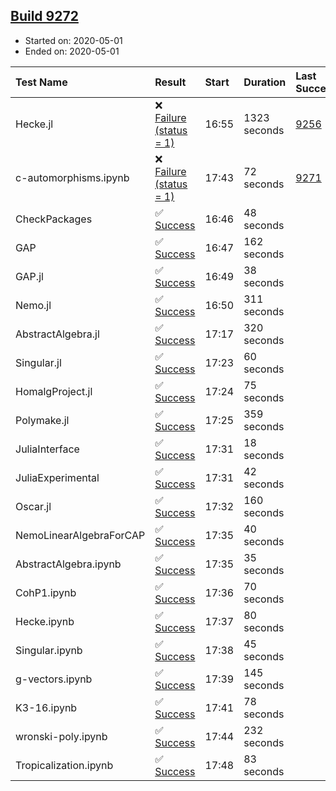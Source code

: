 ## [Build 9272](https://oscarci.mathematik.uni-kl.de/job/oscar/9272/)

* Started on: 2020-05-01
* Ended on: 2020-05-01

| Test Name    | Result | Start | Duration | Last Success | First Failure |
|:-------------|:-------|:------|:---------|:-------------|:--------------|
| Hecke.jl | ❌ [Failure (status = 1)](https://oscarci.mathematik.uni-kl.de/job/oscar/9272/artifact/logs/build-9272/Hecke.jl.log) | 16:55 | 1323 seconds | [9256](https://oscarci.mathematik.uni-kl.de/job/oscar/9256/) | [9257](https://oscarci.mathematik.uni-kl.de/job/oscar/9257/) |
| c-automorphisms.ipynb | ❌ [Failure (status = 1)](https://oscarci.mathematik.uni-kl.de/job/oscar/9272/artifact/logs/build-9272/c-automorphisms.ipynb.log) | 17:43 | 72 seconds | [9271](https://oscarci.mathematik.uni-kl.de/job/oscar/9271/) | [9272](https://oscarci.mathematik.uni-kl.de/job/oscar/9272/) |
| CheckPackages | ✅ [Success](https://oscarci.mathematik.uni-kl.de/job/oscar/9272/artifact/logs/build-9272/CheckPackages.log) | 16:46 | 48 seconds |  |  |
| GAP | ✅ [Success](https://oscarci.mathematik.uni-kl.de/job/oscar/9272/artifact/logs/build-9272/GAP.log) | 16:47 | 162 seconds |  |  |
| GAP.jl | ✅ [Success](https://oscarci.mathematik.uni-kl.de/job/oscar/9272/artifact/logs/build-9272/GAP.jl.log) | 16:49 | 38 seconds |  |  |
| Nemo.jl | ✅ [Success](https://oscarci.mathematik.uni-kl.de/job/oscar/9272/artifact/logs/build-9272/Nemo.jl.log) | 16:50 | 311 seconds |  |  |
| AbstractAlgebra.jl | ✅ [Success](https://oscarci.mathematik.uni-kl.de/job/oscar/9272/artifact/logs/build-9272/AbstractAlgebra.jl.log) | 17:17 | 320 seconds |  |  |
| Singular.jl | ✅ [Success](https://oscarci.mathematik.uni-kl.de/job/oscar/9272/artifact/logs/build-9272/Singular.jl.log) | 17:23 | 60 seconds |  |  |
| HomalgProject.jl | ✅ [Success](https://oscarci.mathematik.uni-kl.de/job/oscar/9272/artifact/logs/build-9272/HomalgProject.jl.log) | 17:24 | 75 seconds |  |  |
| Polymake.jl | ✅ [Success](https://oscarci.mathematik.uni-kl.de/job/oscar/9272/artifact/logs/build-9272/Polymake.jl.log) | 17:25 | 359 seconds |  |  |
| JuliaInterface | ✅ [Success](https://oscarci.mathematik.uni-kl.de/job/oscar/9272/artifact/logs/build-9272/JuliaInterface.log) | 17:31 | 18 seconds |  |  |
| JuliaExperimental | ✅ [Success](https://oscarci.mathematik.uni-kl.de/job/oscar/9272/artifact/logs/build-9272/JuliaExperimental.log) | 17:31 | 42 seconds |  |  |
| Oscar.jl | ✅ [Success](https://oscarci.mathematik.uni-kl.de/job/oscar/9272/artifact/logs/build-9272/Oscar.jl.log) | 17:32 | 160 seconds |  |  |
| NemoLinearAlgebraForCAP | ✅ [Success](https://oscarci.mathematik.uni-kl.de/job/oscar/9272/artifact/logs/build-9272/NemoLinearAlgebraForCAP.log) | 17:35 | 40 seconds |  |  |
| AbstractAlgebra.ipynb | ✅ [Success](https://oscarci.mathematik.uni-kl.de/job/oscar/9272/artifact/logs/build-9272/AbstractAlgebra.ipynb.log) | 17:35 | 35 seconds |  |  |
| CohP1.ipynb | ✅ [Success](https://oscarci.mathematik.uni-kl.de/job/oscar/9272/artifact/logs/build-9272/CohP1.ipynb.log) | 17:36 | 70 seconds |  |  |
| Hecke.ipynb | ✅ [Success](https://oscarci.mathematik.uni-kl.de/job/oscar/9272/artifact/logs/build-9272/Hecke.ipynb.log) | 17:37 | 80 seconds |  |  |
| Singular.ipynb | ✅ [Success](https://oscarci.mathematik.uni-kl.de/job/oscar/9272/artifact/logs/build-9272/Singular.ipynb.log) | 17:38 | 45 seconds |  |  |
| g-vectors.ipynb | ✅ [Success](https://oscarci.mathematik.uni-kl.de/job/oscar/9272/artifact/logs/build-9272/g-vectors.ipynb.log) | 17:39 | 145 seconds |  |  |
| K3-16.ipynb | ✅ [Success](https://oscarci.mathematik.uni-kl.de/job/oscar/9272/artifact/logs/build-9272/K3-16.ipynb.log) | 17:41 | 78 seconds |  |  |
| wronski-poly.ipynb | ✅ [Success](https://oscarci.mathematik.uni-kl.de/job/oscar/9272/artifact/logs/build-9272/wronski-poly.ipynb.log) | 17:44 | 232 seconds |  |  |
| Tropicalization.ipynb | ✅ [Success](https://oscarci.mathematik.uni-kl.de/job/oscar/9272/artifact/logs/build-9272/Tropicalization.ipynb.log) | 17:48 | 83 seconds |  |  |
